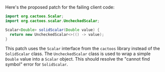 Here's the proposed patch for the failing client code:

```java
import org.cactoos.Scalar;
import org.cactoos.scalar.UncheckedScalar;

Scalar<Double> solidScalar(Double value) {
  return new UncheckedScalar<>(() -> value);
}
```

This patch uses the `Scalar` interface from the `cactoos` library instead of the `SolidScalar` class. The `UncheckedScalar` class is used to wrap a simple `Double` value into a `Scalar` object. This should resolve the "cannot find symbol" error for `SolidScalar`.